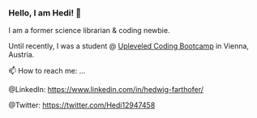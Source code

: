 ### Hello, I am Hedi! 👋

I am a former science librarian & coding newbie.  

Until recently, I was a student @ [Upleveled Coding Bootcamp](https://upleveled.io/) in Vienna, Austria. 

📫 How to reach me: ...

@LinkedIn: https://www.linkedin.com/in/hedwig-farthofer/

@Twitter: https://twitter.com/Hedi12947458



